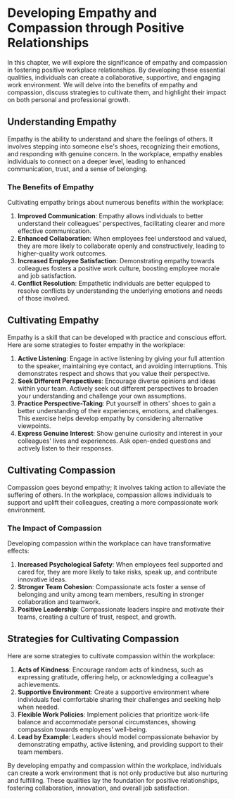 Developing Empathy and Compassion through Positive Relationships
===========================================================================

In this chapter, we will explore the significance of empathy and compassion in fostering positive workplace relationships. By developing these essential qualities, individuals can create a collaborative, supportive, and engaging work environment. We will delve into the benefits of empathy and compassion, discuss strategies to cultivate them, and highlight their impact on both personal and professional growth.

Understanding Empathy
---------------------

Empathy is the ability to understand and share the feelings of others. It involves stepping into someone else's shoes, recognizing their emotions, and responding with genuine concern. In the workplace, empathy enables individuals to connect on a deeper level, leading to enhanced communication, trust, and a sense of belonging.

### The Benefits of Empathy

Cultivating empathy brings about numerous benefits within the workplace:

1. **Improved Communication**: Empathy allows individuals to better understand their colleagues' perspectives, facilitating clearer and more effective communication.
2. **Enhanced Collaboration**: When employees feel understood and valued, they are more likely to collaborate openly and constructively, leading to higher-quality work outcomes.
3. **Increased Employee Satisfaction**: Demonstrating empathy towards colleagues fosters a positive work culture, boosting employee morale and job satisfaction.
4. **Conflict Resolution**: Empathetic individuals are better equipped to resolve conflicts by understanding the underlying emotions and needs of those involved.

Cultivating Empathy
-------------------

Empathy is a skill that can be developed with practice and conscious effort. Here are some strategies to foster empathy in the workplace:

1. **Active Listening**: Engage in active listening by giving your full attention to the speaker, maintaining eye contact, and avoiding interruptions. This demonstrates respect and shows that you value their perspective.
2. **Seek Different Perspectives**: Encourage diverse opinions and ideas within your team. Actively seek out different perspectives to broaden your understanding and challenge your own assumptions.
3. **Practice Perspective-Taking**: Put yourself in others' shoes to gain a better understanding of their experiences, emotions, and challenges. This exercise helps develop empathy by considering alternative viewpoints.
4. **Express Genuine Interest**: Show genuine curiosity and interest in your colleagues' lives and experiences. Ask open-ended questions and actively listen to their responses.

Cultivating Compassion
----------------------

Compassion goes beyond empathy; it involves taking action to alleviate the suffering of others. In the workplace, compassion allows individuals to support and uplift their colleagues, creating a more compassionate work environment.

### The Impact of Compassion

Developing compassion within the workplace can have transformative effects:

1. **Increased Psychological Safety**: When employees feel supported and cared for, they are more likely to take risks, speak up, and contribute innovative ideas.
2. **Stronger Team Cohesion**: Compassionate acts foster a sense of belonging and unity among team members, resulting in stronger collaboration and teamwork.
3. **Positive Leadership**: Compassionate leaders inspire and motivate their teams, creating a culture of trust, respect, and growth.

Strategies for Cultivating Compassion
-------------------------------------

Here are some strategies to cultivate compassion within the workplace:

1. **Acts of Kindness**: Encourage random acts of kindness, such as expressing gratitude, offering help, or acknowledging a colleague's achievements.
2. **Supportive Environment**: Create a supportive environment where individuals feel comfortable sharing their challenges and seeking help when needed.
3. **Flexible Work Policies**: Implement policies that prioritize work-life balance and accommodate personal circumstances, showing compassion towards employees' well-being.
4. **Lead by Example**: Leaders should model compassionate behavior by demonstrating empathy, active listening, and providing support to their team members.

By developing empathy and compassion within the workplace, individuals can create a work environment that is not only productive but also nurturing and fulfilling. These qualities lay the foundation for positive relationships, fostering collaboration, innovation, and overall job satisfaction.

